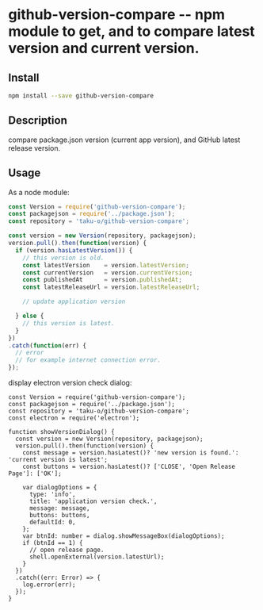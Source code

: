 github-version-compare -- npm module to get, and to compare latest version and current version.
===========================================

## Install

```bash
npm install --save github-version-compare
````

## Description

compare package.json version (current app version), and 
GitHub latest release version.

## Usage

As a node module:

```js
const Version = require('github-version-compare');
const packagejson = require('../package.json');
const repository = 'taku-o/github-version-compare';

const version = new Version(repository, packagejson);
version.pull().then(function(version) {
  if (version.hasLatestVersion()) {
    // this version is old.
    const latestVersion    = version.latestVersion;
    const currentVersion   = version.currentVersion;
    const publishedAt      = version.publishedAt;
    const latestReleaseUrl = version.latestReleaseUrl;

    // update application version

  } else {
    // this version is latest.
  }
})
.catch(function(err) {
  // error
  // for example internet connection error.
});

```

display electron version check dialog:

```
const Version = require('github-version-compare');
const packagejson = require('../package.json');
const repository = 'taku-o/github-version-compare';
const electron = require('electron');

function showVersionDialog() {
  const version = new Version(repository, packagejson);
  version.pull().then(function(version) {
    const message = version.hasLatest()? 'new version is found.': 'current version is latest';
    const buttons = version.hasLatest()? ['CLOSE', 'Open Release Page']: ['OK'];

    var dialogOptions = {
      type: 'info',
      title: 'application version check.',
      message: message,
      buttons: buttons,
      defaultId: 0,
    };
    var btnId: number = dialog.showMessageBox(dialogOptions);
    if (btnId == 1) {
      // open release page.
      shell.openExternal(version.latestUrl);
    }
  })
  .catch((err: Error) => {
    log.error(err);
  });
}
```

